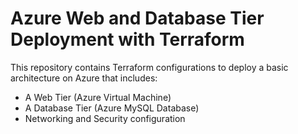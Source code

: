 # Azure Web and Database Tier Deployment with Terraform

This repository contains Terraform configurations to deploy a basic architecture on Azure that includes:
* A Web Tier (Azure Virtual Machine)
* A Database Tier (Azure MySQL Database)
* Networking and Security configuration
